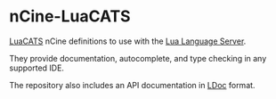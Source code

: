 # nCine-LuaCATS
[LuaCATS](https://github.com/LuaCATS) nCine definitions to use with the [Lua Language Server](https://github.com/LuaLS/lua-language-server).

They provide documentation, autocomplete, and type checking in any supported IDE.

The repository also includes an API documentation in [LDoc](https://lunarmodules.github.io/ldoc/) format.
